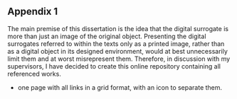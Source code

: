 ## Appendix 1
 The main premise of this dissertation is the idea that the digital surrogate is more than just an image of the original object. Presenting the digital surrogates referred to within the texts only as a printed image, rather than as a digital object in its designed environment, would at best unnecessarily limit them and at worst misrepresent them. Therefore, in discussion with my supervisors, I have decided to create this online repository containing all referenced works.

* one page with all links in a grid format, with an icon to separate them. 
